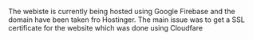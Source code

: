 The webiste is currently being hosted using Google Firebase and the domain have been taken fro Hostinger.
The main issue was to get a SSL certificate for the website which was done using Cloudfare
